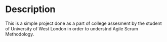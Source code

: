 # Description

This is a simple project done as a part of college assesment by the student of University of West London in order to understnd Agile Scrum Methodology.
